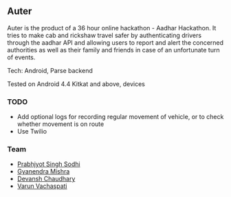 ## Auter

Auter is the product of a 36 hour online hackathon - Aadhar Hackathon. It tries to make cab and rickshaw travel safer by authenticating drivers through the aadhar API and allowing users to report and alert the concerned authorities as well as their family and friends in case of an unfortunate turn of events.

Tech: Android, Parse backend

Tested on Android 4.4 Kitkat and above, devices

### TODO
* Add optional logs for recording regular movement of vehicle, or to check whether movement is on route
* Use Twilio

### Team
* [Prabhjyot Singh Sodhi](github.com/psdh)
* [Gyanendra Mishra](github.com/h4ck3rk3y)
* [Devansh Chaudhary](https://www.behance.net/devanshc)
* [Varun Vachaspati](github.com/varunwachaspati) 